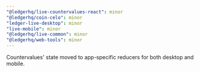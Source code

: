 ```yaml
---
"@ledgerhq/live-countervalues-react": minor
"@ledgerhq/coin-celo": minor
"ledger-live-desktop": minor
"live-mobile": minor
"@ledgerhq/live-common": minor
"@ledgerhq/web-tools": minor
---
```


Countervalues' state moved to app-specific reducers for both desktop and mobile.
